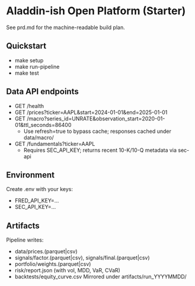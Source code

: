 # Aladdin-ish Open Platform (Starter)

See prd.md for the machine-readable build plan.


## Quickstart
- make setup
- make run-pipeline
- make test

## Data API endpoints
- GET /health
- GET /prices?ticker=AAPL&start=2024-01-01&end=2025-01-01
- GET /macro?series_id=UNRATE&observation_start=2020-01-01&ttl_seconds=86400
  - Use refresh=true to bypass cache; responses cached under data/macro/
- GET /fundamentals?ticker=AAPL
  - Requires SEC_API_KEY; returns recent 10-K/10-Q metadata via sec-api

## Environment
Create .env with your keys:
- FRED_API_KEY=...
- SEC_API_KEY=...

## Artifacts
Pipeline writes:
- data/prices.(parquet|csv)
- signals/factor.(parquet|csv), signals/final.(parquet|csv)
- portfolio/weights.(parquet|csv)
- risk/report.json (with vol, MDD, VaR, CVaR)
- backtests/equity_curve.csv
Mirrored under artifacts/run_YYYYMMDD/
